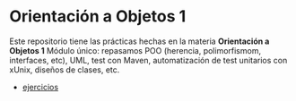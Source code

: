 # Orientación a Objetos 1

Este repositorio tiene las prácticas hechas en la materia **Orientación a Objetos 1**
Módulo único: repasamos POO (herencia, polimorfismom, interfaces, etc), UML, test con Maven, automatización de test unitarios con xUnix, diseños de clases, etc.

- [ejercicios](OO1/)